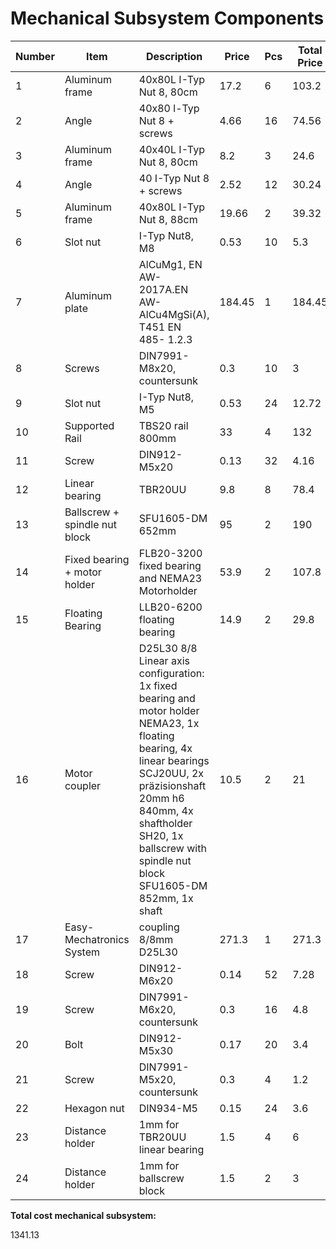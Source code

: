 # Mechanical Subsystem Components

| Number | Item | Description | Price | Pcs | Total Price | Links |
|--------|------|------------|-------|-----|-------------|-------|
| 1 | Aluminum frame | 40x80L I-Typ Nut 8, 80cm | 17.2 | 6 | 103.2 | [Link](https://www.dold-mechatronik.de/Aluminiumprofil-40x80L-I-Typ-Nut-8-Standardlaengen-215-EUR-m) |
| 2 | Angle | 40x80 l-Typ Nut 8 + screws | 4.66 | 16 | 74.56 | [Link](https://www.dold-mechatronik.de/Winkel-40x80-I-Typ-Nut-8-inkl-Befestigungssatz) |
| 3 | Aluminum frame | 40x40L I-Typ Nut 8, 80cm | 8.2 | 3 | 24.6 | [Link](https://www.dold-mechatronik.de/Aluminiumprofil-40x40L-I-Typ-Nut-8-Standardlaengen-1025-EUR-m) |
| 4 | Angle | 40 I-Typ Nut 8 + screws | 2.52 | 12 | 30.24 | [Link](https://www.dold-mechatronik.de/Stahlwinkel-40-I-Typ-Nut-8-inkl-Befestigungssatz) |
| 5 | Aluminum frame | 40x80L I-Typ Nut 8, 88cm | 19.66 | 2 | 39.32 | [Link](https://www.dold-mechatronik.de/Aluminiumprofil-40x80L-I-Typ-Nut-8-ZUSCHNITT-bis-1200-mm-2200-EUR-m-030-EUR-pro-Schnitt) |
| 6 | Slot nut | I-Typ Nut8, M8 | 0.53 | 10 | 5.3 | [Link](https://www.dold-mechatronik.de/Nutenstein-mit-Steg-I-Typ-Nut-8-Gewindedurchmesser-waehlbar) |
| 7 | Aluminum plate | AlCuMg1, EN AW-2017A.EN AW-AlCu4MgSi(A), T451 EN 485- 1.2.3 | 184.45 | 1 | 184.45 | [Link](http://www.gemmel-metalle.de) |
| 8 | Screws | DIN7991-M8x20, countersunk | 0.3 | 10 | 3 | [Link](https://www.dold-mechatronik.de/DIN-7991-Senkschraube-mit-Innensechskant-88-verzinkt) |
| 9 | Slot nut | I-Typ Nut8, M5 | 0.53 | 24 | 12.72 | [Link](https://www.dold-mechatronik.de/Nutenstein-mit-Steg-I-Typ-Nut-8-Gewindedurchmesser-waehlbar) |
| 10 | Supported Rail | TBS20 rail 800mm | 33 | 4 | 132 | [Link](https://www.dold-mechatronik.de/Linearfuehrung-Supported-Rail-TBS20-800mm-lang) |
| 11 | Screw | DIN912-M5x20 | 0.13 | 32 | 4.16 | [Link](https://www.dold-mechatronik.de/DIN-912-Zylinderschraube-mit-Innensechskant-88-verzinkt) |
| 12 | Linear bearing | TBR20UU | 9.8 | 8 | 78.4 | [Link](https://www.dold-mechatronik.de/Linearlager-20mm-TBR20UU-offen-Spiel-einstellbar) |
| 13 | Ballscrew + spindle nut block | SFU1605-DM 652mm | 95 | 2 | 190 | [Link](https://www.dold-mechatronik.de/SET-Kugelumlaufspindel-SFU1605-DM-642mm-mit-Spindelmutterblock-fuer-Easy-Mechatronics-System-1620A-L600) |
| 14 | Fixed bearing + motor holder | FLB20-3200 fixed bearing and NEMA23 Motorholder | 53.9 | 2 | 107.8 | [Link](https://www.dold-mechatronik.de/Festlagereinheit-FLB20-3200-inkl-Motorhalter-NEMA23-Easy-Mechatronics-System-1620B) |
| 15 | Floating Bearing | LLB20-6200 floating bearing | 14.9 | 2 | 29.8 | [Link](https://www.dold-mechatronik.de/Loslagereinheit-LLB20-6200-Easy-Mechatronics-System-1620B) |
| 16 | Motor coupler | D25L30 8/8 Linear axis configuration: 1x fixed bearing and motor holder NEMA23, 1x floating bearing, 4x linear bearings SCJ20UU, 2x präzisionshaft 20mm h6 840mm, 4x shaftholder SH20, 1x ballscrew with spindle nut block SFU1605-DM 852mm, 1x shaft  | 10.5 | 2 | 21 | [Link](https://www.dold-mechatronik.de/Wellenkupplung-XB-flexibel-D25L30-800-800mm) |
| 17 | Easy-Mechatronics System | coupling 8/8mm D25L30 | 271.3 | 1 | 271.3 | [Link](https://www.dold-mechatronik.de/Linearachse-Konfigurator-Easy-Mechatronics-System-1620B) , [Link couipling](https://www.dold-mechatronik.de/Wellenkupplung-XB-flexibel-D25L30-800-800mm)|
| 18 | Screw | DIN912-M6x20 | 0.14 | 52 | 7.28 | [Link](https://www.dold-mechatronik.de/DIN-912-Zylinderschraube-mit-Innensechskant-88-verzinkt) |
| 19 | Screw | DIN7991-M6x20, countersunk | 0.3 | 16 | 4.8 | [Link](https://www.dold-mechatronik.de/DIN-7991-Senkschraube-mit-Innensechskant-88-verzinkt-M6x20) |
| 20 | Bolt | DIN912-M5x30 | 0.17 | 20 | 3.4 | [Link](https://www.dold-mechatronik.de/DIN-912-Zylinderschraube-mit-Innensechskant-88-verzinkt) |
| 21 | Screw | DIN7991-M5x20, countersunk | 0.3 | 4 | 1.2 | [Link](https://www.dold-mechatronik.de/DIN-7991-Senkschraube-mit-Innensechskant-88-verzinkt) |
| 22 | Hexagon nut | DIN934-M5 | 0.15 | 24 | 3.6 | [Link](https://www.dold-mechatronik.de/DIN-934-Sechskantmutter-8-verzinkt) |
| 23 | Distance holder | 1mm for TBR20UU linear bearing | 1.5 | 4 | 6 | [Link](https://www.dold-mechatronik.de/Distanzblech-1mm-fuer-TBR20UU) |
| 24 | Distance holder | 1mm for ballscrew block | 1.5 | 2 | 3 | [Link](https://www.dold-mechatronik.de/Distanzblech-1mm-fuer-TR-Muttern-mit-Gehaeuse-16x4-und-16x8-sowie-Spindelmuttergehaeuse-HSFU1605) |

**Total cost mechanical subsystem:**

1341.13

